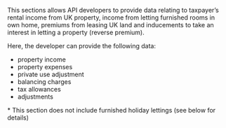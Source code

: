 This sections allows API developers to provide data relating to taxpayer’s rental income from UK property, income from letting furnished rooms in own home, premiums from leasing UK land and inducements to take an interest in letting a property (reverse premium).

Here, the developer can provide the following data:

- property income
- property expenses
- private use adjustment
- balancing charges
- tax allowances
- adjustments

\* This section does not include furnished holiday lettings (see below for details)
